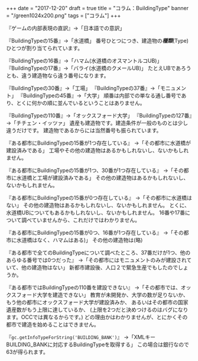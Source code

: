 +++
date = "2017-12-20"
draft = true
title = "コラム：BuildingType"
banner = "/green1024x200.png"
tags = ["コラム"]
+++

『ゲームの内部表現の直訳』→「日本語での意訳」

『BuildingTypeの15番』→「水道橋」
番号ひとつにつき、建造物の***種類***(Type)ひとつが割り当てられています。

『BuildingTypeの16番』→「ハマム(水道橋のオスマントルコUB)」
『BuildingTypeの17番』→「バライ(水道橋のクメールUB)」
たとえUBであろうとも、違う建造物なら違う番号になります。

『BuildingTypeの30番』→「工場」
『BuildingTypeの37番』→「モニュメント」
『BuildingTypeの45番』→「大学」
順番は内部での単なる通し番号であり、とくに何かの順に並んでいるということはありません。

『BuildingTypeの110番』→「オックスフォード大学」
『BuildingTypeの127番』→「チチェン・イッツァ」
遺産も建造物です。建造条件が一般のものとは少し違うだけです。
建造物であるからには当然番号も振られています。

『ある都市にBuildingTypeの15番が1つ存在している』
→「その都市に水道橋が建設済みである」
工場やその他の建造物はあるかもしれないし、ないかもしれません。

『ある都市にBuildingTypeの15番が1つ、30番が1つ存在している』
→「その都市に水道橋と工場が建設済みである」
その他の建造物はあるかもしれないし、ないかもしれません。

『ある都市にBuildingTypeの15番が0つ存在している』
→「その都市に水道橋はない」
その他の建造物はあるかもしれないし、ないかもしれません。
とくに、水道橋UBについてもあるかもしれないし、ないかもしれません。
16番や17番について調べていませんから、これだけではわかりません。

『ある都市にBuildingTypeの15番が0つ、16番が1つ存在している』
→「その都市に水道橋はなく、ハマムはある)」
その他の建造物は(略)

『ある都市で全てのBuildingTypeについて調べたところ、37番だけが1つ、他のあらゆる番号では0つだった』
→「その都市にはモニュメントのみが建設されていて、他の建造物はない」
新都市建設後、人口２で緊急生産でもしたのでしょうか。

『ある都市ではBuildingTypeの110番を建設できない』
→「その都市では、オックスフォード大学を建造できない」
教育が未開発か、大学の数が足りないか、もう他の都市にオックスフォード大学が建設済みか、
あるいはその都市の国家遺産数がもう上限に達しているか、
(上限を2つだと決めつけるのはバグになります。OCCでは異なるからです。)
どの理由かはわかりませんが、とにかくその都市で建造を始めることはできません。

『`gc.getInfoTypeForString('BUILDING_BANK')`』
→「XMLキーBUILDING_BANKに対応するBuildingTypeを取得する」
この場合は銀行なので63が得られます。
